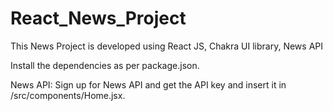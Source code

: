 # React_News_Project
This News Project is developed using React JS, Chakra UI library, News API

Install the dependencies as per package.json.

News API: Sign up for News API and get the API key and insert it in /src/components/Home.jsx.
